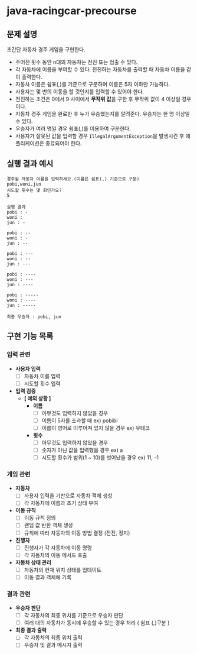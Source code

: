 # java-racingcar-precourse

## 문제 설명

초간단 자동차 경주 게임을 구현한다.

- 주어진 횟수 동안 n대의 자동차는 전진 또는 멈출 수 있다.
- 각 자동차에 이름을 부여할 수 있다. 전진하는 자동차를 출력할 때 자동차 이름을 같이 출력한다.
- 자동차 이름은 쉼표(,)를 기준으로 구분하며 이름은 5자 이하만 가능하다.
- 사용자는 몇 번의 이동을 할 것인지를 입력할 수 있어야 한다.
- 전진하는 조건은 0에서 9 사이에서 **무작위 값**을 구한 후 무작위 값이 4 이상일 경우이다.
- 자동차 경주 게임을 완료한 후 누가 우승했는지를 알려준다. 우승자는 한 명 이상일 수 있다.
- 우승자가 여러 명일 경우 쉼표(,)를 이용하여 구분한다.
- 사용자가 잘못된 값을 입력할 경우 `IllegalArgumentException`을 발생시킨 후 애플리케이션은 종료되어야 한다.

## 실행 결과 예시

```shell
경주할 자동차 이름을 입력하세요.(이름은 쉼표(,) 기준으로 구분)
pobi,woni,jun
시도할 횟수는 몇 회인가요?
5

실행 결과
pobi : -
woni : 
jun : -

pobi : --
woni : -
jun : --

pobi : ---
woni : --
jun : ---

pobi : ----
woni : ---
jun : ----

pobi : -----
woni : ----
jun : -----

최종 우승자 : pobi, jun
```

## 구현 기능 목록

### 입력 관련

- **사용자 입력**
    - [ ]  자동차 이름 입력
    - [ ]  시도할 횟수 입력
- **입력 검증**
    - **[ 예외 상황 ]**
        - **이름**
            - [ ]  아무것도 입력하지 않았을 경우
            - [ ]  이름이 5자를 초과할 때 ex) pobibi
            - [ ]  이름이 영어로 이루어져 있지 않을 경우 ex) 우테코
        - **횟수**
            - [ ]  아무것도 입력하지 않았을 경우
            - [ ]  숫자가 아닌 값을 입력했을 경우 ex) a
            - [ ]  시도할 횟수가 범위(1 ~ 10)를 벗어났을 경우 ex) 11, -1

### 게임 관련

- **자동차**
    - [ ]  사용자 입력을 기반으로 자동차 객체 생성
    - [ ]  각 자동차에 이름과 초기 상태 부여
- **이동 규칙**
    - [ ]  이동 규칙 정의
    - [ ]  랜덤 값 반환 객체 생성
    - [ ]  규칙에 따라 자동차의 이동 방법 결정 (전진, 정지)
- **진행자**
    - [ ]  진행자가 각 자동차에 이동 명령
    - [ ]  각 자동차의 이동 메서드 호출
- **자동차 상태 관리**
    - [ ]  자동차의 현재 위치 상태를 업데이트
    - [ ]  이동 결과 객체에 기록

### 결과 관련

- **우승자 판단**
    - [ ]  각 자동차의 최종 위치를 기준으로 우승자 판단
    - [ ]  여러 대의 자동차가 동시에 우승할 수 있는 경우 처리 ( 쉼표 (,)구분 )
- **최종 결과 출력**
    - [ ]  각 자동차의 최종 위치 출력
    - [ ]  우승자 및 결과 메시지 출력